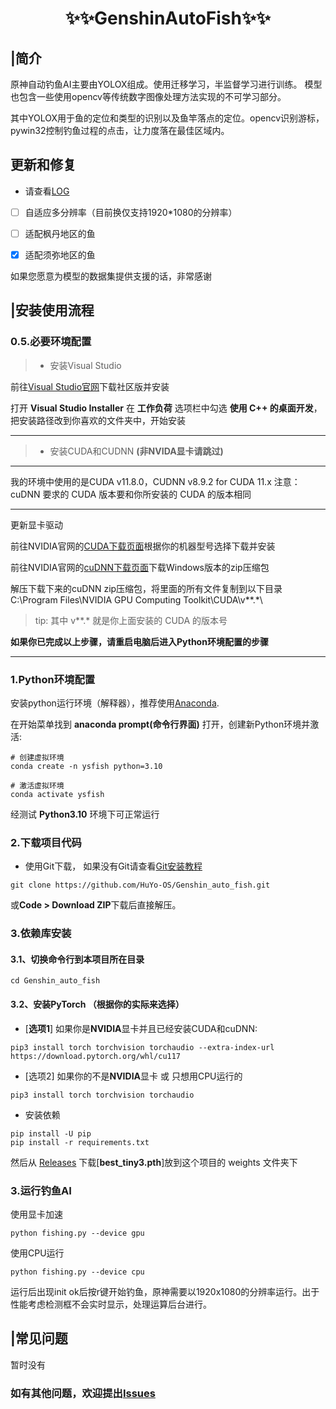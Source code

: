 <div align='center' >

# ✨✨GenshinAutoFish✨✨
</div>

## |简介
原神自动钓鱼AI主要由YOLOX组成。使用迁移学习，半监督学习进行训练。 模型也包含一些使用opencv等传统数字图像处理方法实现的不可学习部分。

其中YOLOX用于鱼的定位和类型的识别以及鱼竿落点的定位。opencv识别游标，pywin32控制钓鱼过程的点击，让力度落在最佳区域内。

## 更新和修复

- 请查看[LOG](./doc/LOG.md)

- [ ] 自适应多分辨率（目前换仅支持1920*1080的分辨率）
- [ ] 适配枫丹地区的鱼

- [x] 适配须弥地区的鱼

如果您愿意为模型的数据集提供支援的话，非常感谢

## |安装使用流程
### 0.5.必要环境配置
> - 安装Visual Studio

前往[Visual Studio官网](https://visualstudio.microsoft.com/zh-hans/downloads/)下载社区版并安装

打开 **Visual Studio Installer** 在 **工作负荷** 选项栏中勾选 **使用 C++ 的桌面开发**，把安装路径改到你喜欢的文件夹中，开始安装

---
> - 安装CUDA和CUDNN **(非NVIDA显卡请跳过)**

---
我的环境中使用的是CUDA v11.8.0，CUDNN v8.9.2 for CUDA 11.x
注意：cuDNN 要求的 CUDA 版本要和你所安装的 CUDA 的版本相同

---

更新显卡驱动

前往NVIDIA官网的[CUDA下载页面](https://developer.nvidia.cn/cuda-toolkit-archive)根据你的机器型号选择下载并安装

前往NVIDIA官网的[cuDNN下载页面](https://developer.nvidia.cn/rdp/cudnn-archive)下载Windows版本的zip压缩包

解压下载下来的cuDNN zip压缩包，将里面的所有文件复制到以下目录 C:\Program Files\NVIDIA GPU Computing Toolkit\CUDA\v**.*\

> tip: 其中 v**.* 就是你上面安装的 CUDA 的版本号

**如果你已完成以上步骤，请重启电脑后进入Python环境配置的步骤**

---

### 1.Python环境配置

安装python运行环境（解释器），推荐使用[Anaconda](https://www.anaconda.com/).

在开始菜单找到 **anaconda prompt(命令行界面)** 打开，创建新Python环境并激活:

```shell
# 创建虚拟环境
conda create -n ysfish python=3.10

# 激活虚拟环境
conda activate ysfish
```
经测试 **Python3.10** 环境下可正常运行

### 2.下载项目代码

- 使用Git下载， 如果没有Git请查看[Git安装教程](https://cloud.tencent.com/developer/article/2099150)

```shell
git clone https://github.com/HuYo-OS/Genshin_auto_fish.git
```

或**Code > Download ZIP**下载后直接解压。

### 3.依赖库安装

#### 3.1、切换命令行到本项目所在目录
```shell
cd Genshin_auto_fish
```

#### 3.2、安装PyTorch （根据你的实际来选择）

- [**选项1**] 如果你是**NVIDIA**显卡并且已经安装CUDA和cuDNN:

```shell
pip3 install torch torchvision torchaudio --extra-index-url https://download.pytorch.org/whl/cu117
```


- [选项2] 如果你的不是**NVIDIA**显卡 或 只想用CPU运行的

```shell
pip3 install torch torchvision torchaudio
```

- 安装依赖
```shell
pip install -U pip
pip install -r requirements.txt
```

然后从 [Releases](https://github.com/HuYo-OS/Genshin_auto_fish/releases) 下载[**best_tiny3.pth**]放到这个项目的 weights 文件夹下

### 3.运行钓鱼AI

使用显卡加速
```shell
python fishing.py --device gpu
```

使用CPU运行
```shell
python fishing.py --device cpu
```
运行后出现init ok后按r键开始钓鱼，原神需要以1920x1080的分辨率运行。出于性能考虑检测框不会实时显示，处理运算后台进行。

## |常见问题

暂时没有

### 如有其他问题，欢迎提出[Issues](https://github.com/HuYo-OS/Genshin_auto_fish/issues/new/choose)
